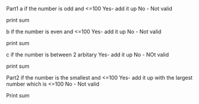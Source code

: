 Part1 
a 
if the number is odd and <=100
Yes- add it up
No - Not valid 

print sum 

b
if the number is even and <=100
Yes- add it up
No - Not valid 

print sum

c
if the number is between 2 arbitary 
Yes- add it up 
No - NOt valid 

print sum 

Part2
if the number is the smallest and <=100
Yes- add it up with the largest number which is <=100
No - Not valid 
 
Print sum 
